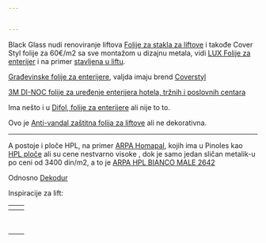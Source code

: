```yaml
---


---
```


<p>Black Glass nudi renoviranje liftova <a href="https://www.folijazastakla.com/liftovi-folije.html">Folije za stakla za liftove</a> i takođe Cover Styl folije za 60€/m2 sa sve montažom u dizajnu metala, vidi <a href="https://www.folijazastakla.com/folije-za-enterijer.html">LUX Folije za enterijer</a> i na primer <a href="https://www.instagram.com/p/CmPbaPJNwQO/?img_index=6">stavljena u liftu</a>.</p>
<p><a href="https://cfs.rs/usluge/4/gradjevinske-folije-za-enterijere">Građevinske folije za enterijere</a>, valjda imaju brend <a href="https://coverstyl.com/en/">Coverstyl</a></p>
<p><a href="https://www.enroll.rs/product-category/3m-folija-za-arhitekturni-dizajn/">3M DI-NOC folije za uređenje enterijera hotela, tržnih i poslovnih centara</a></p>
<p>Ima nešto i u <a href="https://www.difol.net/kategorije/materijali/folije-za-enterijere">Difol, folije za enterijere</a> ali nije to to.</p>
<p>Ovo je <a href="https://solarm.co.rs/zastitna-folija-za-liftove/">Anti-vandal zaštitna folija za liftove</a> ali ne dekorativna.</p>
<hr>
<p>A postoje i ploče HPL, na primer <a href="https://www.homapal.com/products/metals-elements/">ARPA Homapal</a>, kojih ima u Pinoles kao <a href="https://www.pinoles.com/prodavnica/plocasti-materijali/hpl-laminat/">HPL ploče</a> ali su cene nestvarno visoke , dok je samo jedan sličan metalik-u po ceni od 3400 din/m2, a to je <a href="https://www.pinoles.com/proizvod/arpa-hpl-bianco-male-3050x1300x1-2642-0029/">ARPA HPL BIANCO MALE 2642</a></p>
<p>Odnosno <a href="https://stilles.rs/dekodur/">Dekodur</a></p>
<p>Inspiracije za lift:</p>

<table>
<thead>
<tr>
<th></th>
<th></th>
</tr>
</thead>
<tbody>
<tr>
<td><img src="https://i.pinimg.com/originals/50/9b/20/509b20ca5864f9c66ee2d6b17df9bb5e.png" alt=""></td>
<td><img src="https://a.storyblok.com/f/47554/b81d608829/025_elevator-lobby2.jpg" alt=""></td>
</tr>
<tr>
<td><img src="https://5.imimg.com/data5/SELLER/Default/2023/6/313310744/HN/GN/LW/2931975/stainless-steel-elevator-door-500x500.png" alt=""></td>
<td><img src="https://mir-s3-cdn-cf.behance.net/project_modules/disp_still/415eed110363397.5ff08c1251b66.jpg" alt=""></td>
</tr>
<tr>
<td><img src="https://i.ytimg.com/vi/vCktL_HiEQw/maxresdefault.jpg" alt=""></td>
<td><img src="https://i.ytimg.com/vi/AE1r9daOH4k/maxresdefault.jpg" alt=""></td>
</tr>
<tr>
<td><img src="https://content.jdmagicbox.com/comp/mumbai/s4/022pxx22.xx22.140505173807.e9s4/catalogue/mitsubishi-elevator-india-pvt-ltd-andheri-east-mumbai-elevator-manufacturers-mitsubishi-nlcei0jlcr-250.jpg" alt=""></td>
<td><img src="https://resizer2.4zida.rs/Qlhatj6NQmh_U9NCOH3a2ff09W-JlXLoPmYRWz8uPQw/rs:fill:730:396:0/bG9jYWw6Ly8vNjRkMjRkNWE4MDZkNTdhNjRkMGNmY2RmLzYyOWJhODJkNjc.webp" alt=""></td>
</tr>
<tr>
<td><img src="https://i.pinimg.com/236x/13/04/06/13040665c6113e38fcdfd1a60b29330d.jpg" alt=""></td>
<td><img src="https://i.pinimg.com/originals/78/cd/99/78cd9929b6e372390573bae8766a5f2f.jpg" alt=""></td>
</tr>
<tr>
<td><img src="https://previews.123rf.com/images/stillraining/stillraining1703/stillraining170300227/73700309-an-empty-modern-elevator-or-lift-with-metal-doors-that-are-open-in-building-with-lighting.jpg" alt=""></td>
<td><img src="https://images.squarespace-cdn.com/content/v1/57eb44916b8f5be752c94f84/1528063313562-UHO37YJNSHVRHU3HCNDV/door+skin+copy.jpg" alt=""></td>
</tr>
<tr>
<td><img src="https://media.gettyimages.com/id/1206237915/photo/elevator-lobby-11-hanover-square-london-united-kingdom-architect-campbell-architects-ltd-2017.jpg?s=612x612&amp;w=gi&amp;k=20&amp;c=sPFJnxevy61sOU5vom0D7E0FAkeB7HQ9968a5H-QTo8=" alt=""></td>
<td><img src="https://as2.ftcdn.net/v2/jpg/02/94/43/73/1000_F_294437347_mpDj5YLnT4YIxhd80gVl2mio2zfC1BIe.jpg" alt=""></td>
</tr>
<tr>
<td><img src="https://www.squareyards.com/cdn-cgi/image/width=546,height=546,quality=80,fit=crop,gravity=auto,format=webp/https://img.squareyards.com/secondaryPortal/638257907957425782-2407231019551955.jpg" alt=""></td>
<td></td>
</tr>
</tbody>
</table>
